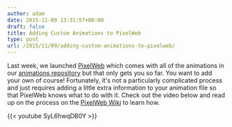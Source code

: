 ```yaml
---
author: adam
date: 2015-11-09 13:31:57+00:00
draft: false
title: Adding Custom Animations to PixelWeb
type: post
url: /2015/11/09/adding-custom-animations-to-pixelweb/
---
```


Last week, we launched [PixelWeb](/PixelWeb) which comes with all of the animations in our [animations repository](https://github.com/ManiacalLabs/BiblioPixelAnimations) but that only gets you so far. You want to add your own of course! Fortunately, it's not a particularly complicated process and just requires adding a little extra information to your animation file so that PixelWeb knows what to do with it. Check out the video below and read up on the process on the [PixelWeb Wiki](/u/Manifest) to learn how.

{{< youtube SyL6hwqDB0Y >}}
